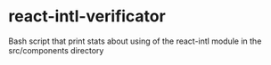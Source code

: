 # react-intl-verificator
Bash script that print stats about using of the react-intl module in the src/components directory
